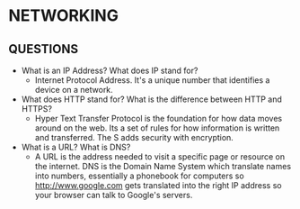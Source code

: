 # NETWORKING

## QUESTIONS

* What is an IP Address? What does IP stand for?
  * Internet Protocol Address. It's a unique number that identifies a device on a network.
* What does HTTP stand for? What is the difference between HTTP and HTTPS?
  * Hyper Text Transfer Protocol is the foundation for how data moves around on the 
    web. Its a set of rules for how information is written and transferred. The S 
    adds security with encryption. 
* What is a URL? What is DNS?
  * A URL is the address needed to visit a specific page or resource on the internet. 
    DNS is the Domain Name System which translate names into numbers, essentially a 
    phonebook for computers so http://www.google.com gets translated into the right IP 
    address so your browser can talk to Google's servers.